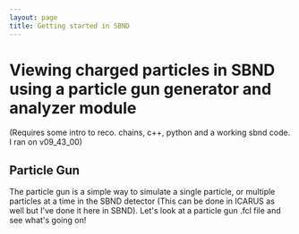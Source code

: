 ```yaml
---
layout: page
title: Getting started in SBND
---
```


# Viewing charged particles in SBND using a particle gun generator and analyzer module
(Requires some intro to reco. chains, c++, python and a working sbnd code. I ran on v09_43_00)
## Particle Gun
The particle gun is a simple way to simulate a single particle, or multiple particles at a time in the SBND detector (This can be done in ICARUS as well but I've done it here in SBND). Let's look at a particle gun .fcl file and see what's going on!


